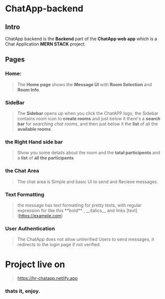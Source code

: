 # ChatApp-backend

## Intro

ChatApp backend is the **Backend** part of the **ChatApp web app** which is a Chat Application **MERN STACK** project.

## Pages

### Home:
>The **Home page** shows the **Message UI** with **Room Selection** and **Room Info**.

### SideBar
>The **Sidebar** opens up when you click the ChatAPP logo, the Sidebar contains room icon to **create rooms** and just below it there's a **search bar** for *searching chat rooms*, and then just below it the **list** of all the **available rooms** .

### the Right Hand side bar
> Show you some details about the room and the **total participents** and a **list** of **all the participents**

### the Chat Area
> The chat area is Simple and basic UI to send and Recieve messages.

### Text Formatting
>the message has text formatting for pretty texts, with regular expression for like this \*\*bold** , \_\_italics__ and links \[text]\(https://example.com)

### User Authentication
> The ChatApp does not allow unVerified Users to send messages, it redirects to the login page if not verified.


# Project live on
> https://hr-chatapp.netlify.app

### thats it, enjoy.